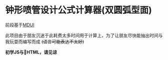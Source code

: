 # 钟形喷管设计公式计算器(双圆弧型面)

前段基于[MDUI](https://www.mdui.org)

此项目由于朋友沉迷于此耗费太多时间用于计算上，为了让朋友尽快能抽出时间与我玩耍而编写而成 ~~(语言可能表达不太好)~~

**初学JS与HTML，请见谅**